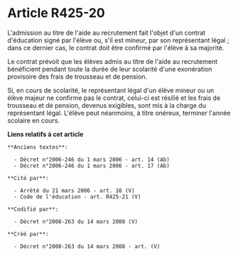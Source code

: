 # Article R425-20

L'admission au titre de l'aide au recrutement fait l'objet d'un contrat d'éducation signé par l'élève ou, s'il est mineur,
par son représentant légal ; dans ce dernier cas, le contrat doit être confirmé par l'élève à sa majorité.

Le contrat prévoit que les élèves admis au titre de l'aide au recrutement bénéficient pendant toute la durée de leur
scolarité d'une exonération provisoire des frais de trousseau et de pension.

Si, en cours de scolarité, le représentant légal d'un élève mineur ou un élève majeur ne confirme pas le contrat, celui-ci
est résilié et les frais de trousseau et de pension, devenus exigibles, sont mis à la charge du représentant légal. L'élève
peut néanmoins, à titre onéreux, terminer l'année scolaire en cours.

**Liens relatifs à cet article**

	**Anciens textes**:

	  - Décret n°2006-246 du 1 mars 2006 - art. 14 (Ab)
	  - Décret n°2006-246 du 1 mars 2006 - art. 17 (Ab)

	**Cité par**:

	  - Arrêté du 21 mars 2006 - art. 10 (V)
	  - Code de l'éducation - art. R425-21 (V)

	**Codifié par**:

	  - Décret n°2008-263 du 14 mars 2008 (V)

	**Créé par**:

	  - Décret n°2008-263 du 14 mars 2008 - art. (V)
